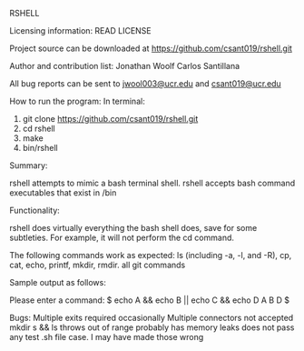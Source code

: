 RSHELL

Licensing information: READ LICENSE

Project source can be downloaded at https://github.com/csant019/rshell.git

Author and contribution list:
Jonathan Woolf
Carlos Santillana

All bug reports can be sent to jwool003@ucr.edu and csant019@ucr.edu

How to run the program:
In terminal:
1. git clone https://github.com/csant019/rshell.git
2. cd rshell
3. make
4. bin/rshell

Summary:

rshell attempts to mimic a bash terminal shell. rshell accepts bash command executables that exist in /bin

Functionality:

rshell does virtually everything the bash shell does, save for some subtleties.
For example, it will not perform the cd command.

The following commands work as expected: ls (including  -a, -l, and -R),
cp, cat, echo, printf, mkdir, rmdir. all git commands

Sample output as follows:

Please enter a command:
$ echo A && echo B || echo C && echo D
A
B
D
$

Bugs:
Multiple exits required occasionally
Multiple connectors not accepted
mkdir s &&  ls throws out of range
probably has memory leaks
does not pass any test .sh file case. I may have made those wrong
